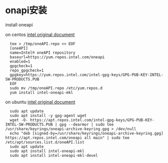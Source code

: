 onapi安装
======================

install oneapi

on centos [intel original document][1]

```shell
  tee > /tmp/oneAPI.repo << EOF
  [oneAPI]
  name=Intel® oneAPI repository
  baseurl=https://yum.repos.intel.com/oneapi
  enabled=1
  gpgcheck=1
  repo_gpgcheck=1
  gpgkey=https://yum.repos.intel.com/intel-gpg-keys/GPG-PUB-KEY-INTEL-SW-PRODUCTS.PUB
  EOF
  sudo mv /tmp/oneAPI.repo /etc/yum.repos.d
  yum install intel-oneapi-mkl
```

on ubuntu [intel original document][2]

```shell
  sudo apt update
  sudo apt install -y gpg-agent wget
  wget -O- https://apt.repos.intel.com/intel-gpg-keys/GPG-PUB-KEY-INTEL-SW-PRODUCTS.PUB | gpg --dearmor | sudo tee /usr/share/keyrings/oneapi-archive-keyring.gpg > /dev/null
  echo "deb [signed-by=/usr/share/keyrings/oneapi-archive-keyring.gpg] https://apt.repos.intel.com/oneapi all main" | sudo tee /etc/apt/sources.list.d/oneAPI.list
  sudo apt update
  sudo apt install intel-oneapi-mkl
  sudo apt install intel-oneapi-mkl-devel
```

[1]: https://www.intel.com/content/www/us/en/developer/tools/oneapi/onemkl-download.html?operatingsystem=linux&linux-install=yum

[2]: https://www.intel.com/content/www/us/en/developer/tools/oneapi/onemkl-download.html?operatingsystem=linux&linux-install=apt